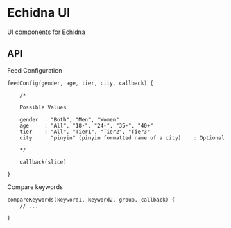 # Echidna UI


UI components for Echidna


## API


Feed Configuration

    feedConfig(gender, age, tier, city, callback) {
        
        /*

        Possible Values

        gender  : "Both", "Men", "Women"                        
        age     : "All", "18-", "24-", "35-", "40+"              
        tier    : "All", "Tier1", "Tier2", "Tier3"               
        city    : "pinyin" (pinyin formatted name of a city)    : Optional

        */

        callback(slice)

    }



Compare keywords 

    
    compareKeywords(keyword1, keyword2, group, callback) {
        // ...

    }


